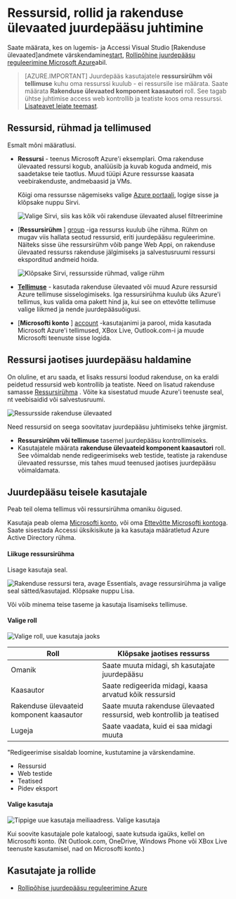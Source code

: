 <properties
    pageTitle="Ressursid, rollid ja rakenduse ülevaated juurdepääsu juhtimine"
    description="Omanikud, kaasautorid ja ettevõtte ülevaateid lugejatele."
    services="application-insights"
    documentationCenter=""
    authors="alancameronwills"
    manager="douge"/>

<tags
    ms.service="application-insights"
    ms.workload="tbd"
    ms.tgt_pltfrm="ibiza"
    ms.devlang="na"
    ms.topic="article"
    ms.date="05/07/2016"
    ms.author="awills"/>

# <a name="resources-roles-and-access-control-in-application-insights"></a>Ressursid, rollid ja rakenduse ülevaated juurdepääsu juhtimine

Saate määrata, kes on lugemis- ja Accessi Visual Studio [Rakenduse ülevaated]andmete värskendamine[start], [Rollipõhine juurdepääsu reguleerimine Microsoft Azure](../active-directory/role-based-access-control-configure.md)abil.

> [AZURE.IMPORTANT] Juurdepääs kasutajatele **ressursirühm või tellimuse** kuhu oma ressurssi kuulub - ei ressursile ise määrata. Saate määrata **Rakenduse ülevaated komponent kaasautori** roll. See tagab ühtse juhtimise access web kontrollib ja teatiste koos oma ressurssi. [Lisateavet leiate teemast](#access).


## <a name="resources-groups-and-subscriptions"></a>Ressursid, rühmad ja tellimused

Esmalt mõni määratlusi.

* **Ressursi** - teenus Microsoft Azure'i eksemplari. Oma rakenduse ülevaated ressursi kogub, analüüsib ja kuvab koguda andmeid, mis saadetakse teie taotlus.  Muud tüüpi Azure ressursse kaasata veebirakenduste, andmebaasid ja VMs.

    Kõigi oma ressursse nägemiseks valige [Azure portaali][portal], logige sisse ja klõpsake nuppu Sirvi.

    ![Valige Sirvi, siis kas kõik või rakenduse ülevaated alusel filtreerimine](./media/app-insights-resources-roles-access-control/10-browse.png)

<a name="resource-group"></a>

* [**Ressursirühm** ] [ group] -iga ressurss kuulub ühe rühma. Rühm on mugav viis hallata seotud ressursid, eriti juurdepääsu reguleerimine. Näiteks sisse ühe ressursirühm võib pange Web Appi, on rakenduse ülevaated ressurss rakenduse jälgimiseks ja salvestusruumi ressursi eksporditud andmeid hoida.


    ![Klõpsake Sirvi, ressursside rühmad, valige rühm](./media/app-insights-resources-roles-access-control/11-group.png)

* [**Tellimuse**](https://manage.windowsazure.com) - kasutada rakenduse ülevaated või muud Azure ressursid Azure tellimuse sisselogimiseks. Iga ressursirühma kuulub üks Azure'i tellimus, kus valida oma pakett hind ja, kui see on ettevõtte tellimuse valige liikmed ja nende juurdepääsuõigusi.
* [**Microsofti konto** ] [ account] -kasutajanimi ja parool, mida kasutada Microsoft Azure'i tellimused, XBox Live, Outlook.com-i ja muude Microsofti teenuste sisse logida.


## <a name="access"></a>Ressursi jaotises juurdepääsu haldamine

On oluline, et aru saada, et lisaks ressursi loodud rakenduse, on ka eraldi peidetud ressursid web kontrollib ja teatiste. Need on lisatud rakenduse samasse [Ressursirühma](#resource-group) . Võite ka sisestatud muude Azure'i teenuste seal, nt veebisaidid või salvestusruumi.

![Ressursside rakenduse ülevaated](./media/app-insights-resources-roles-access-control/00-resources.png)

Need ressursid on seega soovitatav juurdepääsu juhtimiseks tehke järgmist.

* **Ressursirühm või tellimuse** tasemel juurdepääsu kontrollimiseks.
* Kasutajatele määrata **rakenduse ülevaateid komponent kaasautori** roll. See võimaldab nende redigeerimiseks web testide, teatiste ja rakenduse ülevaated ressursse, mis tahes muud teenused jaotises juurdepääsu võimaldamata.

## <a name="to-provide-access-to-another-user"></a>Juurdepääsu teisele kasutajale

Peab teil olema tellimus või ressursirühma omaniku õigused.

Kasutaja peab olema [Microsofti konto][account], või oma [Ettevõtte Microsofti kontoga](..\active-directory\sign-up-organization.md). Saate sisestada Accessi üksikisikute ja ka kasutaja määratletud Azure Active Directory rühma.

#### <a name="navigate-to-the-resource-group"></a>Liikuge ressursirühma

Lisage kasutaja seal.

![Rakenduse ressursi tera, avage Essentials, avage ressursirühma ja valige seal sätted/kasutajad. Klõpsake nuppu Lisa.](./media/app-insights-resources-roles-access-control/01-add-user.png)

Või võib minema teise taseme ja kasutaja lisamiseks tellimuse.

#### <a name="select-a-role"></a>Valige roll

![Valige roll, uue kasutaja jaoks](./media/app-insights-resources-roles-access-control/03-role.png)

Roll | Klõpsake jaotises ressurss
---|---
Omanik | Saate muuta midagi, sh kasutajate juurdepääsu
Kaasautor | Saate redigeerida midagi, kaasa arvatud kõik ressursid
Rakenduse ülevaateid komponent kaasautor | Saate muuta rakenduse ülevaated ressursid, web kontrollib ja teatised
Lugeja | Saate vaadata, kuid ei saa midagi muuta

"Redigeerimise sisaldab loomine, kustutamine ja värskendamine.

* Ressursid
* Web testide
* Teatised
* Pidev eksport

#### <a name="select-the-user"></a>Valige kasutaja


![Tippige uue kasutaja meiliaadress. Valige kasutaja](./media/app-insights-resources-roles-access-control/04-user.png)

Kui soovite kasutajale pole kataloogi, saate kutsuda igaüks, kellel on Microsofti konto.
(Nt Outlook.com, OneDrive, Windows Phone või XBox Live teenuste kasutamisel, nad on Microsofti konto.)



## <a name="users-and-roles"></a>Kasutajate ja rollide

* [Rollipõhise juurdepääsu reguleerimine Azure](../active-directory/role-based-access-control-configure.md)



<!--Link references-->

[account]: https://account.microsoft.com
[group]: ../resource-group-overview.md
[portal]: https://portal.azure.com/
[start]: app-insights-overview.md

